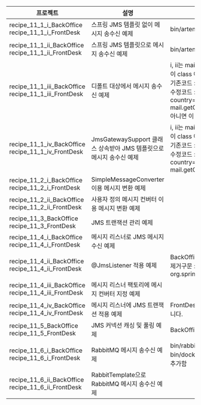 | 프로젝트        | 설명                                                                                                           | 비고                                                                     |
| --------------- | -------------------------------------------------------------------------------------------------------------- | ------------------------------------------------------------------------ |
| recipe_11_1_i_BackOffice <br> recipe_11_1_i_FrontDesk | 스프링 JMS 템플릿 없이 메시지 송수신 예제  | bin/artemis.sh 실행 필요  |
| recipe_11_1_ii_BackOffice <br> recipe_11_1_ii_FrontDesk | 스프링 JMS 템플릿으로 메시지 송수신 예제 | bin/artemis.sh 실행 필요 |
| recipe_11_1_iii_BackOffice <br> recipe_11_1_iii_FrontDesk | 디폴트 대상에서 메시지 송수신 예제 | i, ii는 mail 객체가 record 여서 toString이 지원되는데 iii, iv에서는 mail 이 class 여서 출력구문일 바꿔줘야 의미가 있을 것 같아서 수정했습니다. <br> 기존코드 : System.out.printf("Recevied: %s%n", mail); <br> 수정코드 : System.out.printf("Recevied: Mail[mailId=%s, country=%s, weight=%.2f]%n", mail.getMailId(), mail.getCountry(), mail.getWeight()); <br> 아니면 이 코드의 Mail을 record 롤 바꿀까요? |
| recipe_11_1_iv_BackOffice <br> recipe_11_1_iv_FrontDesk | JmsGatewaySupport 클래스 상속받아 JMS 템플릿으로 메시지 송수신 예제 | i, ii는 mail 객체가 record 여서 toString이 지원되는데 iii, iv에서는 mail 이 class 여서 출력구문일 바꿔줘야 의미가 있을 것 같아서 수정했습니다. <br> 기존코드 : System.out.printf("Recevied: %s%n", mail); <br> 수정코드 : System.out.printf("Recevied: Mail[mailId=%s, country=%s, weight=%.2f]%n", mail.getMailId(), mail.getCountry(), mail.getWeight()); |
| recipe_11_2_i_BackOffice <br> recipe_11_2_i_FrontDesk | SimpleMessageConverter 이용 메시지 변환 예제 | |
| recipe_11_2_ii_BackOffice <br> recipe_11_2_ii_FrontDesk | 사용자 정의 메시지 컨버터 이용 메시지 변환 예제 | |
| recipe_11_3_BackOffice <br> recipe_11_3_FrontDesk | JMS 트랜잭션 관리 예제 | |
| recipe_11_4_i_BackOffice <br> recipe_11_4_i_FrontDesk | 메시지 리스너로 JMS 메시지 수신 예제 | |
| recipe_11_4_ii_BackOffice <br> recipe_11_4_ii_FrontDesk | @JmsListener 적용 예제 | BackOfficeConfiguration.java 에 불필요한 import문 제거 <br> 제거구문 : import org.springframework.jms.connection.CachingConnectionFactory; |
| recipe_11_4_iii_BackOffice <br> recipe_11_4_iii_FrontDesk | 메시지 리스너 팩토리에 메시지 컨버터 지정 예제 | |
| recipe_11_4_iv_BackOffice <br> recipe_11_4_iv_FrontDesk | 메시지 리스너에 JMS 트랜잭션 적용 예제 | FrontDesk에 예전 버전 소스로 남아있는 것 같아서 전체적으로 수정했습니다. |
| recipe_11_5_BackOffice <br> recipe_11_5_FrontDesk | JMS 커넥션 캐싱 및 풀링 예제 | BackOfficeConfiguration.java indentation 수정 |
| recipe_11_6_i_BackOffice <br> recipe_11_6_i_FrontDesk | RabbitMQ 메시지 송수신 예제 | bin/rabbitmq.sh 실행해서 RabbitMQ 기동 후 실행 <br> bin/docker-compose-rabbitmq.yml 수정 : "services:" 빠져있어서 추가함 |
| recipe_11_6_ii_BackOffice <br> recipe_11_6_ii_FrontDesk | RabbitTemplate으로 RabbitMQ 메시지 송수신 예제 | |

